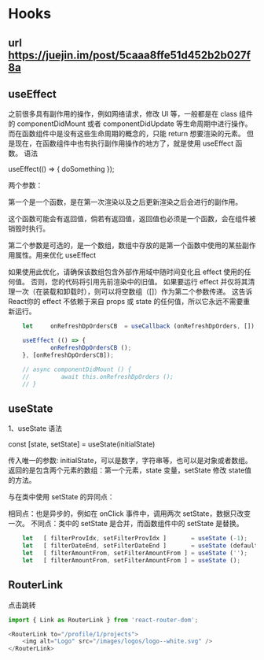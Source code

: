 # Hooks
## url https://juejin.im/post/5caaa8ffe51d452b2b027f8a
## useEffect
之前很多具有副作用的操作，例如网络请求，修改 UI 等，一般都是在 class 组件的 componentDidMount 或者 componentDidUpdate 等生命周期中进行操作。而在函数组件中是没有这些生命周期的概念的，只能 return 想要渲染的元素。
但是现在，在函数组件中也有执行副作用操作的地方了，就是使用 useEffect 函数。
语法

useEffect(() => { doSomething });

两个参数：


第一个是一个函数，是在第一次渲染以及之后更新渲染之后会进行的副作用。

这个函数可能会有返回值，倘若有返回值，返回值也必须是一个函数，会在组件被销毁时执行。



第二个参数是可选的，是一个数组，数组中存放的是第一个函数中使用的某些副作用属性。用来优化 useEffect

如果使用此优化，请确保该数组包含外部作用域中随时间变化且 effect 使用的任何值。 否则，您的代码将引用先前渲染中的旧值。
如果要运行 effect 并仅将其清理一次（在装载和卸载时），则可以将空数组（[]）作为第二个参数传递。 这告诉React你的 effect 不依赖于来自 props 或 state 的任何值，所以它永远不需要重新运行。

```js
    let     onRefreshDpOrdersCB  = useCallback (onRefreshDpOrders, []);

    useEffect (() => {
            onRefreshDpOrdersCB ();
    }, [onRefreshDpOrdersCB]);

    // async componentDidMount () {
    //         await this.onRefreshDpOrders ();
    // }
```
## useState
1、useState
语法

const [state, setState] = useState(initialState)


传入唯一的参数: initialState，可以是数字，字符串等，也可以是对象或者数组。
返回的是包含两个元素的数组：第一个元素，state 变量，setState 修改 state值的方法。

与在类中使用 setState 的异同点：

相同点：也是异步的，例如在 onClick 事件中，调用两次 setState，数据只改变一次。
不同点：类中的 setState 是合并，而函数组件中的 setState 是替换。
```js
    let   [ filterProvIdx, setFilterProvIdx ]       = useState (-1);            // init number
    let   [ filterDateEnd, setFilterDateEnd ]       = useState (defaultEnd);    // use a variable to initiate
    let   [ filterAmountFrom, setFilterAmountFrom ] = useState ('');            // init tring
    let   [ filterAmountFrom, setFilterAmountFrom ] = useState ();              // init undefined
```
## RouterLink
点击跳转
```js
import { Link as RouterLink } from 'react-router-dom';

<RouterLink to="/profile/1/projects">
    <img alt="Logo" src="/images/logos/logo--white.svg" />
</RouterLink>


```
